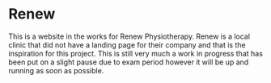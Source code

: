 # Renew
This is a website in the works for Renew Physiotherapy. Renew is a local clinic that did not have a landing page for their company and that is the inspiration for this project.
This is still very much a work in progress that has been put on a slight pause due to exam period however it will be up and running as soon as possible.
